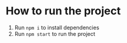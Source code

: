 # How to run the project

1. Run `npm i` to install dependencies
2. Run `npm start` to run the project
